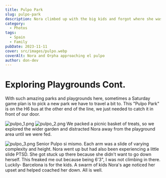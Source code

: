 ```yaml
---
title: Pulpo Park
slug: pulpo-park
description: Nora climbed up with the big kids and forgot where she was! Plus a picknic.
category:
  - Photos
tags:
  - Spain
  - Family
pubDate: 2023-11-11
cover: src/images/pulpo.webp
coverAlt: Nora and Orpha approaching el pulpo
author: don-dev
---
```

# Exploring Playgrounds Cont.
With such amazing parks and playgrounds here, sometimes a Saturday game plan is to pick a new park we have to travel a bit to. This "Pulpo Park" is on the H6 bus at the other end of the line, we just needed to catch it in front of our door.

![pulpo_1.png](/images/pulpo_1.png)
![pulpo_2.png](/images/pulpo_2.png)
 We packed a picnic basket of treats, so we explored the wider garden and distracted Nora away from the playground area until we were fed.

![pulpo_3.png](/images/pulpo_3.png)
Senior Pulpo si mismo. Each arm was a slide of varying complexity and height. Nora went up but had also been experiencing a little slide PTSD. She got stuck up there because she didn't want to go down herself. This freaked me out because being 6'3", I was not climbing in there. Luckily- Barcelona is for the kids. A swarm of kids Nora's age noticed her upset and helped coached her down. All is well.



